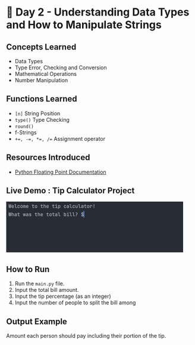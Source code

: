 # 🐍 Day 2 - Understanding Data Types and How to Manipulate Strings

## Concepts Learned
- Data Types
- Type Error, Checking and Conversion 
- Mathematical Operations
- Number Manipulation

## Functions Learned
- `[n]` String Position 
- `type()` Type Checking
- `round()` 
- f-Strings
- `+=, -=, *=, /=` Assignment operator

## Resources Introduced
- [Python Floating Point Documentation](https://docs.python.org/3/tutorial/floatingpoint.html)

## Live Demo : Tip Calculator Project 
![Tip Calculator Demo](../assets/day02-tip-calculator.gif)

## How to Run
1.  Run the `main.py` file.
2.  Input the total bill amount.  
3.  Input the tip percentage (as an integer)
4.  Input the number of people to split the bill among

## Output Example
Amount each person should pay including their portion of the tip.  